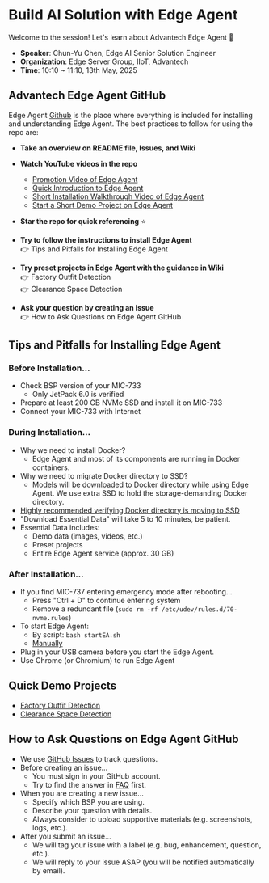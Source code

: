 # Build AI Solution with Edge Agent

Welcome to the session! Let's learn about Advantech Edge Agent 🚀

- **Speaker**: Chun-Yu Chen, Edge AI Senior Solution Engineer
- **Organization**: Edge Server Group, IIoT, Advantech
- **Time**: 10:10 ~ 11:10, 13th May, 2025

## Advantech Edge Agent GitHub

Edge Agent [Github](https://github.com/advantech-EdgeAI/edge_agent) is the place where everything is included for installing and understanding Edge Agent. The best practices to follow for using the repo are:

- **Take an overview on README file, Issues, and Wiki**
- **Watch YouTube videos in the repo**
  - [Promotion Video of Edge Agent](https://www.youtube.com/watch?v=xsvGXlDslf0)
  - [Quick Introduction to Edge Agent](https://www.youtube.com/watch?v=P6T5xecStjk)
  - [Short Installation Walkthrough Video of Edge Agent](https://www.youtube.com/watch?v=zIH040_c2yg)
  - [Start a Short Demo Project on Edge Agent](https://www.youtube.com/watch?v=XNr-aNQwoPc)
- **Star the repo for quick referencing** ⭐
- **Try to follow the instructions to install Edge Agent**  
  👉 Tips and Pitfalls for Installing Edge Agent
- **Try preset projects in Edge Agent with the guidance in Wiki**  
  👉 Factory Outfit Detection  
  👉 Clearance Space Detection

- **Ask your question by creating an issue**  
  👉 How to Ask Questions on Edge Agent GitHub

## Tips and Pitfalls for Installing Edge Agent

### Before Installation…

- Check BSP version of your MIC-733
  - Only JetPack 6.0 is verified
- Prepare at least 200 GB NVMe SSD and install it on MIC-733
- Connect your MIC-733 with Internet

### During Installation…

- Why we need to install Docker?
  - Edge Agent and most of its components are running in Docker containers.
- Why we need to migrate Docker directory to SSD?
  - Models will be downloaded to Docker directory while using Edge Agent. We use extra SSD to hold the storage-demanding Docker directory.
- [Highly recommended verifying Docker directory is moving to SSD](https://github.com/advantech-EdgeAI/edge_agent/issues/5)
- "Download Essential Data" will take 5 to 10 minutes, be patient.
- Essential Data includes:
  - Demo data (images, videos, etc.)
  - Preset projects
  - Entire Edge Agent service (approx. 30 GB)

### After Installation…

- If you find MIC-737 entering emergency mode after rebooting…
  - Press "Ctrl + D" to continue entering system
  - Remove a redundant file (`sudo rm -rf /etc/udev/rules.d/70-nvme.rules`)
- To start Edge Agent:
  - By script: `bash startEA.sh`
  - [Manually](https://github.com/advantech-EdgeAI/edge_agent/issues/7)
- Plug in your USB camera before you start the Edge Agent.
- Use Chrome (or Chromium) to run Edge Agent

## Quick Demo Projects

- [Factory Outfit Detection](https://github.com/advantech-EdgeAI/edge_agent/wiki/03.03-preset-projects#33factory-outfit-detection)
- [Clearance Space Detection](https://github.com/advantech-EdgeAI/edge_agent/wiki/03.05-preset-projects#35clearance-space-detection)

## How to Ask Questions on Edge Agent GitHub

- We use [GitHub Issues](https://github.com/advantech-EdgeAI/edge_agent/issues) to track questions.
- Before creating an issue…
  - You must sign in your GitHub account.
  - Try to find the answer in [FAQ](https://github.com/advantech-EdgeAI/edge_agent/issues?q=is%3Aissue%20state%3Aclosed%20label%3AFAQ) first.
- When you are creating a new issue…
  - Specify which BSP you are using.
  - Describe your question with details.
  - Always consider to upload supportive materials (e.g. screenshots, logs, etc.).
- After you submit an issue…
  - We will tag your issue with a label (e.g. bug, enhancement, question, etc.).
  - We will reply to your issue ASAP (you will be notified automatically by email).
